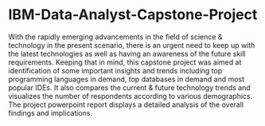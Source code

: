 # IBM-Data-Analyst-Capstone-Project
With the rapidly emerging advancements in the field of science & technology in the present scenario, there is an urgent need to keep up with the latest technologies as well as having an awareness of the future skill requirements. Keeping that in mind, this capstone project was aimed at identification of some important insights and trends including top programming languages in demand, top databases in demand and most popular IDEs. It also compares the current & future technology trends and visualizes the number of respondents according to various demographics. The project powerpoint report displays a detailed analysis of the overall findings and implications.

